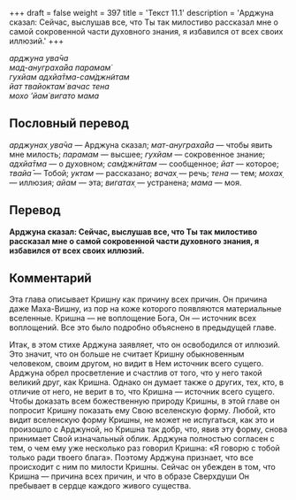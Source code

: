 +++
draft = false
weight = 397
title = 'Текст 11.1'
description = 'Арджуна сказал: Сейчас, выслушав все, что Ты так милостиво рассказал мне о самой сокровенной части духовного знания, я избавился от всех своих иллюзий.'
+++

_арджуна ува̄ча  
мад-ануграха̄йа парамам̇  
гухйам адхйа̄тма-сам̇джн̃итам  
йат твайоктам̇ вачас тена  
мохо ’йам̇ вигато мама_

## Пословный перевод

_арджунах̣_ _ува̄ча_ — Арджуна сказал; _мат_\-_ануграха̄йа_ — чтобы явить мне милость; _парамам_ — высшее; _гухйам_ — сокровенное знание; _адхйа̄тма_ — о духовном; _сам̇джн̃итам_ — сообщенное; _йат_ — которое; _твайа̄_ — Тобой; _уктам_ — рассказано; _вачах̣_ — речь; _тена_ — тем; _мохах̣_ — иллюзия; _айам_ — эта; _вигатах̣_ — устранена; _мама_ — моя.

## Перевод

**Арджуна сказал: Сейчас, выслушав все, что Ты так милостиво рассказал мне о самой сокровенной части духовного знания, я избавился от всех своих иллюзий.**

## Комментарий

Эта глава описывает Кришну как причину всех причин. Он причина даже Маха-Вишну, из пор на коже которого появляются материальные вселенные. Кришна — не воплощение Бога, Он — источник всех воплощений. Все это было подробно объяснено в предыдущей главе.

Итак, в этом стихе Арджуна заявляет, что он освободился от иллюзий. Это значит, что он больше не считает Кришну обыкновенным человеком, своим другом, но видит в Нем источник всего сущего. Арджуна обрел просветление и счастлив от того, что у него такой великий друг, как Кришна. Однако он думает также о других, тех, кто, в отличие от него, не верит в то, что Кришна — источник всего сущего. Чтобы доказать всем божественную природу Кришны, в этой главе он попросит Кришну показать ему Свою вселенскую форму. Любой, кто видит вселенскую форму Кришны, не может не испугаться, как это и произошло с Арджуной, но Кришна так добр, что, явив эту форму, снова принимает Свой изначальный облик. Арджуна полностью согласен с тем, о чем ему уже несколько раз говорил Кришна: «Я говорю с тобой только ради твоего блага». Поэтому Арджуна признает, что все происходит с ним по милости Кришны. Сейчас он убежден в том, что Кришна — причина всех причин, и что в образе Сверхдуши Он пребывает в сердце каждого живого существа.
